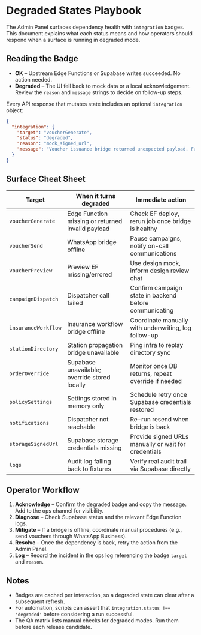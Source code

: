 # Degraded States Playbook

The Admin Panel surfaces dependency health with `integration` badges. This
document explains what each status means and how operators should respond when a
surface is running in degraded mode.

## Reading the Badge

- **OK** – Upstream Edge Functions or Supabase writes succeeded. No action
  needed.
- **Degraded** – The UI fell back to mock data or a local acknowledgement.
  Review the `reason` and `message` strings to decide on follow-up steps.

Every API response that mutates state includes an optional `integration` object:

```json
{
  "integration": {
    "target": "voucherGenerate",
    "status": "degraded",
    "reason": "mock_signed_url",
    "message": "Voucher issuance bridge returned unexpected payload. Falling back to local generator."
  }
}
```

## Surface Cheat Sheet

| Target              | When it turns degraded                            | Immediate action                                       |
| ------------------- | ------------------------------------------------- | ------------------------------------------------------ |
| `voucherGenerate`   | Edge Function missing or returned invalid payload | Check EF deploy, rerun job once bridge is healthy      |
| `voucherSend`       | WhatsApp bridge offline                           | Pause campaigns, notify on-call communications         |
| `voucherPreview`    | Preview EF missing/errored                        | Use design mock, inform design review chat             |
| `campaignDispatch`  | Dispatcher call failed                            | Confirm campaign state in backend before communicating |
| `insuranceWorkflow` | Insurance workflow bridge offline                 | Coordinate manually with underwriting, log follow-up   |
| `stationDirectory`  | Station propagation bridge unavailable            | Ping infra to replay directory sync                    |
| `orderOverride`     | Supabase unavailable; override stored locally     | Monitor once DB returns, repeat override if needed     |
| `policySettings`    | Settings stored in memory only                    | Schedule retry once Supabase credentials restored      |
| `notifications`     | Dispatcher not reachable                          | Re-run resend when bridge is back                      |
| `storageSignedUrl`  | Supabase storage credentials missing              | Provide signed URLs manually or wait for credentials   |
| `logs`              | Audit log falling back to fixtures                | Verify real audit trail via Supabase directly          |

## Operator Workflow

1. **Acknowledge** – Confirm the degraded badge and copy the message. Add to the
   ops channel for visibility.
2. **Diagnose** – Check Supabase status and the relevant Edge Function logs.
3. **Mitigate** – If a bridge is offline, coordinate manual procedures (e.g.,
   send vouchers through WhatsApp Business).
4. **Resolve** – Once the dependency is back, retry the action from the Admin
   Panel.
5. **Log** – Record the incident in the ops log referencing the badge `target`
   and `reason`.

## Notes

- Badges are cached per interaction, so a degraded state can clear after a
  subsequent refresh.
- For automation, scripts can assert that `integration.status !== 'degraded'`
  before considering a run successful.
- The QA matrix lists manual checks for degraded modes. Run them before each
  release candidate.
